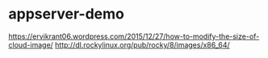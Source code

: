 # appserver-demo

https://ervikrant06.wordpress.com/2015/12/27/how-to-modify-the-size-of-cloud-image/
http://dl.rockylinux.org/pub/rocky/8/images/x86_64/
